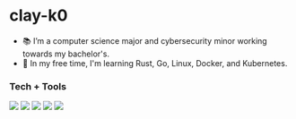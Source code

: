 # clay-k0

- 📚 I’m a computer science major and cybersecurity minor working towards my bachelor's.
- 📖 In my free time, I'm learning Rust, Go, Linux, Docker, and Kubernetes.

### Tech + Tools

[comment]: [![](https://img.shields.io/badge/OS-EndeavorOS-2977B9?logo=arch-linux&logoColor=white)](https://endeavouros.com/)
[![](https://img.shields.io/badge/OS-macOS-white?logo=apple&logoColor=white)](https://www.apple.com/macos/)
[![](https://img.shields.io/badge/Editor-nvim-57A143?logo=Neovim&logoColor=white)](https://neovim.io/)
[![](https://img.shields.io/badge/Tool-Obsidian-8A63B2?logo=Obsidian&logoColor=white)](https://obsidian.md/)
[![](https://img.shields.io/badge/VCS-Git-orange?logo=Git)](https://github.com/clay-k0)
[![](https://img.shields.io/badge/Code-Rust-dea584?logo=Rust)](https://rust-lang.org)

[comment]: [![](https://img.shields.io/badge/Code-Go-00add8?logo=Go&logoColor=white)](https://golang.org/)
